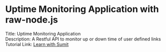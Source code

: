 # Uptime Monitoring Application with raw-node.js

Title: Uptime Monitoring Application <br />
Description: A Restful API to monitor up or down time of user defined links <br />
Tutorial Link: <a target="_blank" href="https://www.youtube.com/playlist?list=PLHiZ4m8vCp9OmVWU2Qf9tZgKdyzoubOpj"> Learn with Sumit </a>
